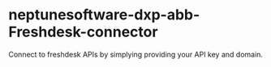 # neptunesoftware-dxp-abb-Freshdesk-connector

Connect to freshdesk APIs by simplying providing your API key and domain.
